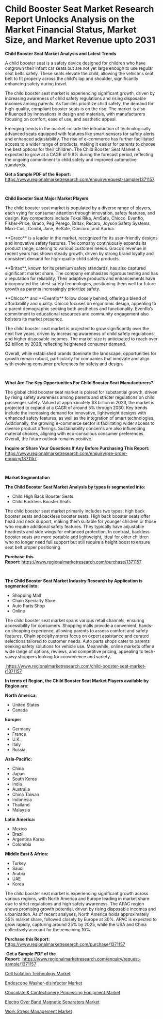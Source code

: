 <p><h1>Child Booster Seat Market Research Report Unlocks Analysis on the Market Financial Status, Market Size, and Market Revenue upto 2031</h1></p><p><strong>Child Booster Seat Market Analysis and Latest Trends</strong></p>
<p><p>A child booster seat is a safety device designed for children who have outgrown their infant car seats but are not yet large enough to use regular seat belts safely. These seats elevate the child, allowing the vehicle's seat belt to fit properly across the child's lap and shoulder, significantly enhancing safety during travel.</p><p>The child booster seat market is experiencing significant growth, driven by increasing awareness of child safety regulations and rising disposable incomes among parents. As families prioritize child safety, the demand for high-quality, compliant booster seats is on the rise. The market is also influenced by innovations in design and materials, with manufacturers focusing on comfort, ease of use, and aesthetic appeal.</p><p>Emerging trends in the market include the introduction of technologically advanced seats equipped with features like smart sensors for safety alerts and enhanced adjustability. The rise of e-commerce has further facilitated access to a wider range of products, making it easier for parents to choose the best options for their children. The Child Booster Seat Market is expected to grow at a CAGR of 9.8% during the forecast period, reflecting the ongoing commitment to child safety and improved automotive standards.</p></p>
<p><strong>Get a Sample PDF of the Report:&nbsp;</strong> <a href="https://www.regionalmarketresearch.com/enquiry/request-sample/1371157">https://www.regionalmarketresearch.com/enquiry/request-sample/1371157</a></p>
<p>&nbsp;</p>
<p><strong>Child Booster Seat Major Market Players</strong></p>
<p><p>The child booster seat market is populated by a diverse range of players, each vying for consumer attention through innovation, safety features, and design. Key competitors include Tokai Rika, AmSafe, Chicco, Evenflo, Fisher-Price, Graco, Peg Perego, Britax, Recaro, Joyson Safety Systems, Maxi-Cosi, Combi, Jane, BeSafe, Concord, and Aprica.</p><p>**Graco** is a leader in the market, recognized for its user-friendly designs and innovative safety features. The company continuously expands its product range, catering to various customer needs. Graco’s revenue in recent years has shown steady growth, driven by strong brand loyalty and consistent demand for high-quality child safety products.</p><p>**Britax**, known for its premium safety standards, has also captured significant market share. The company emphasizes rigorous testing and has a reputation for reliability. Their adaptive products and enhancements have incorporated the latest safety technologies, positioning them well for future growth as parents increasingly prioritize safety.</p><p>**Chicco** and **Evenflo** follow closely behind, offering a blend of affordability and quality. Chicco focuses on ergonomic design, appealing to a parent demographic seeking both aesthetics and functionality. Evenflo’s commitment to educational resources and community engagement also bolsters its market presence.</p><p>The child booster seat market is projected to grow significantly over the next five years, driven by increasing awareness of child safety regulations and higher disposable incomes. The market size is anticipated to reach over $2 billion by 2028, reflecting heightened consumer demand.</p><p>Overall, while established brands dominate the landscape, opportunities for growth remain robust, particularly for companies that innovate and align with evolving consumer preferences for safety and design.</p></p>
<p>&nbsp;</p>
<p><strong>What Are The Key Opportunities For Child Booster Seat Manufacturers?</strong></p>
<p><p>The global child booster seat market is poised for substantial growth, driven by rising safety awareness among parents and stricter regulations on child passenger safety. Valued at approximately $3 billion in 2023, the market is projected to expand at a CAGR of around 5% through 2030. Key trends include the increasing demand for innovative, lightweight designs with enhanced safety features, as well as the integration of smart technologies. Additionally, the growing e-commerce sector is facilitating wider access to diverse product offerings. Sustainability concerns are also influencing material choices, aligning with eco-conscious consumer preferences. Overall, the future outlook remains positive.</p></p>
<p><strong>Inquire or Share Your Questions If Any Before Purchasing This Report:</strong> <a href="https://www.regionalmarketresearch.com/enquiry/pre-order-enquiry/1371157">https://www.regionalmarketresearch.com/enquiry/pre-order-enquiry/1371157</a></p>
<p>&nbsp;</p>
<p><strong>Market Segmentation</strong></p>
<p><strong>The Child Booster Seat Market Analysis by types is segmented into:</strong></p>
<p><ul><li>Child High Back Booster Seats</li><li>Child Backless Booster Seats</li></ul></p>
<p><p>The child booster seat market primarily includes two types: high back booster seats and backless booster seats. High back booster seats offer head and neck support, making them suitable for younger children or those who require additional safety features. They typically have adjustable headrests and side wings for enhanced protection. In contrast, backless booster seats are more portable and lightweight, ideal for older children who no longer need full support but still require a height boost to ensure seat belt proper positioning.</p></p>
<p><strong>Purchase this Report:&nbsp;</strong><a href="https://www.regionalmarketresearch.com/purchase/1371157">https://www.regionalmarketresearch.com/purchase/1371157</a></p>
<p>&nbsp;</p>
<p><strong>The Child Booster Seat Market Industry Research by Application is segmented into:</strong></p>
<p><ul><li>Shopping Mall</li><li>Chain Specialty Store</li><li>Auto Parts Shop</li><li>Online</li></ul></p>
<p><p>The child booster seat market spans various retail channels, ensuring accessibility for consumers. Shopping malls provide a convenient, hands-on shopping experience, allowing parents to assess comfort and safety features. Chain specialty stores focus on expert assistance and curated selections tailored to customer needs. Auto parts shops cater to parents seeking safety solutions for vehicle use. Meanwhile, online markets offer a wide range of options, reviews, and competitive pricing, appealing to tech-savvy shoppers looking for convenience and variety.</p></p>
<p><a href="https://www.regionalmarketresearch.com/child-booster-seat-market-r1371157">&nbsp;https://www.regionalmarketresearch.com/child-booster-seat-market-r1371157</a></p>
<p><strong>In terms of Region, the Child Booster Seat Market Players available by Region are:</strong></p>
<p>
    <p> <strong> North America: </strong>
        <ul>
            <li>United States</li>
            <li>Canada</li>
        </ul>
        </p> 
    <p> <strong> Europe: </strong>
        <ul>
            <li>Germany</li>
            <li>France</li>
            <li>U.K.</li>
            <li>Italy</li>
            <li>Russia</li>
        </ul>
        </p> 
    <p> <strong> Asia-Pacific: </strong>
        <ul>
            <li>China</li>
            <li>Japan</li>
            <li>South Korea</li>
            <li>India</li>
            <li>Australia</li>
            <li>China Taiwan</li>
            <li>Indonesia</li>
            <li>Thailand</li>
            <li>Malaysia</li>
        </ul>
        </p> 
    <p> <strong> Latin America: </strong>
        <ul>
            <li>Mexico</li>
            <li>Brazil</li>
            <li>Argentina Korea</li>
            <li>Colombia</li>
        </ul>
        </p> 
    <p> <strong> Middle East & Africa: </strong>
        <ul>
            <li>Turkey</li>
            <li>Saudi</li>
            <li>Arabia</li>
            <li>UAE</li>
            <li>Korea</li>
        </ul>
    </p>
    </p>
<p><p>The child booster seat market is experiencing significant growth across various regions, with North America and Europe leading in market share due to strict regulations and high safety awareness. The APAC region shows promising growth potential, driven by rising disposable incomes and urbanization. As of recent analyses, North America holds approximately 35% market share, followed closely by Europe at 30%. APAC is expected to grow rapidly, capturing around 25% by 2025, while the USA and China collectively account for the remaining 10%.</p></p>
<p><strong>Purchase this Report: </strong><a href="https://www.regionalmarketresearch.com/purchase/1371157">https://www.regionalmarketresearch.com/purchase/1371157</a></p>
<p>&nbsp;<strong>Get a Sample PDF of the Report:&nbsp;&nbsp;</strong><a href="https://www.regionalmarketresearch.com/enquiry/request-sample/1371157">https://www.regionalmarketresearch.com/enquiry/request-sample/1371157</a></p>
<p><strong></strong></p>
<p><p><a href="https://www.linkedin.com/pulse/global-cell-isolation-technology-market-opportunities-forecast-yl5vf">Cell Isolation Technology Market</a></p><p><a href="https://medium.com/@sallyselcenk468u/deep-dive-into-the-endoscope-washer-disinfector-market-itstrends-market-segmentation-and-e4758838a27e">Endoscope Washer-disinfector Market</a></p><p><a href="https://github.com/NargisHussain75/Market-Research-Report-List-1/blob/main/chocolate-confectionery-processing-equipment-market.md">Chocolate & Confectionery Processing Equipment Market</a></p><p><a href="https://github.com/AnnDiaz698/Market-Research-Report-List-1/blob/main/electro-over-band-magnetic-separators-market.md">Electro Over Band Magnetic Separators Market</a></p><p><a href="https://www.linkedin.com/pulse/comprehensive-analysis-global-work-stress-management-market-growth-pfoyf">Work Stress Management Market</a></p></p>